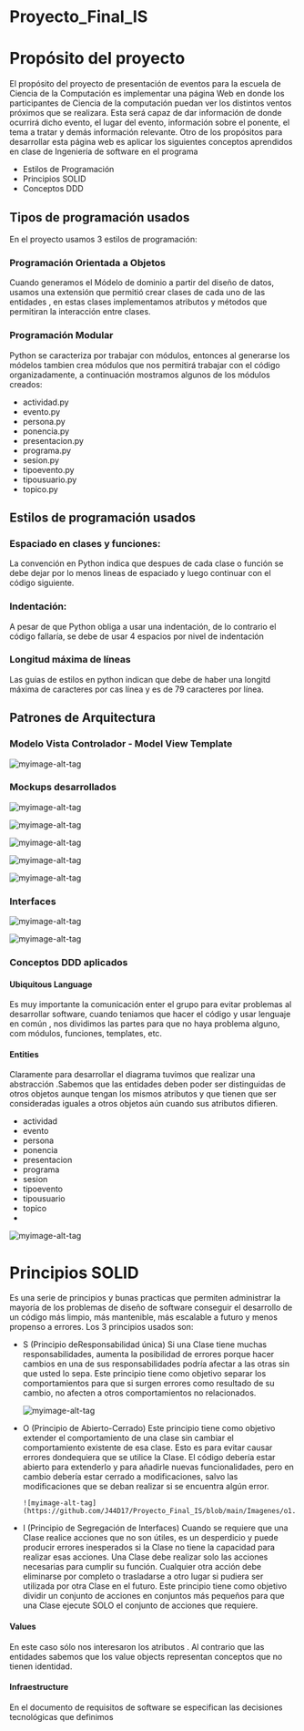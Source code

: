 # Proyecto_Final_IS
# Propósito del proyecto

El propósito del proyecto de presentación de eventos para la escuela de Ciencia de la Computación es implementar una página Web en donde los participantes de Ciencia de la computación puedan ver los distintos ventos próximos que se realizara.
Esta será capaz de dar información de donde ocurrirá dicho evento, el lugar del evento, información sobre el ponente, el tema a tratar y demás información relevante.
Otro de los propósitos para desarrollar esta página web es aplicar los siguientes conceptos aprendidos en clase de Ingeniería de software en el programa

- Estilos de Programación
- Principios SOLID
- Conceptos DDD


## Tipos de programación usados

En el proyecto usamos 3 estilos de programación:

### Programación Orientada a Objetos
Cuando generamos  el Módelo de dominio a partir del diseño de datos, usamos una extensión que permitió crear clases de cada uno de las entidades , en estas clases implementamos atributos y métodos que permitiran la interacción entre clases.

### Programación Modular
Python se caracteriza por trabajar con módulos, entonces al generarse los módelos tambien crea módulos que nos permitirá  trabajar con el código organizadamente, a continuación mostramos algunos de los módulos creados:

- actividad.py
- evento.py
- persona.py
- ponencia.py
- presentacion.py
- programa.py
- sesion.py
- tipoevento.py
- tipousuario.py
- topico.py

## Estilos de programación usados

### Espaciado en clases y funciones: 
La convención en Python indica que despues de cada clase o función se debe dejar por lo menos lineas de espaciado y luego continuar con el código siguiente.

### Indentación: 
A pesar de que Python obliga a usar una indentación, de lo contrario el código fallaría, se debe de usar 4 espacios por nivel de indentación

### Longitud máxima de líneas
Las guias de estilos en python indican que debe de haber una longitd máxima de caracteres por cas línea y es de 79 caracteres por línea.

## Patrones de Arquitectura
### Modelo Vista Controlador - Model View Template
![myimage-alt-tag](https://codigofacilito.com/photo_generales_store/29.jpg)

### Mockups desarrollados

![myimage-alt-tag](https://github.com/J44D17/Proyecto_Final_IS/blob/main/Imagenes/mockup_8login.png)

![myimage-alt-tag](https://github.com/J44D17/Proyecto_Final_IS/blob/main/Imagenes/mockup_9Reguistro.png)

![myimage-alt-tag](https://github.com/J44D17/Proyecto_Final_IS/blob/main/Imagenes/mockup_11_Eventos_proximos.png)

![myimage-alt-tag](https://github.com/J44D17/Proyecto_Final_IS/blob/main/Imagenes/mockup_13_eventos.png)

![myimage-alt-tag](https://github.com/J44D17/Proyecto_Final_IS/blob/main/Imagenes/mockup_14_participacion.png)

### Interfaces

![myimage-alt-tag](https://github.com/J44D17/Proyecto_Final_IS/blob/main/Imagenes/Captura_1.png)

![myimage-alt-tag](https://github.com/J44D17/Proyecto_Final_IS/blob/main/Imagenes/Inicio.png)

### Conceptos DDD aplicados

#### Ubiquitous Language
Es muy importante la comunicación enter el grupo para evitar problemas al desarrollar software, cuando teniamos que hacer el código y usar lenguaje en común , nos dividimos las partes para que no haya problema alguno, com módulos, funciones, templates, etc.

#### Entities
Claramente para desarrollar el diagrama tuvimos que realizar una abstracción .Sabemos que las entidades deben poder ser distinguidas de otros objetos aunque tengan los mismos atributos y que tienen que ser consideradas iguales a otros objetos aún cuando sus atributos difieren.

- actividad
- evento
- persona
- ponencia
- presentacion
- programa
- sesion
- tipoevento
- tipousuario
- topico
- 
![myimage-alt-tag](https://github.com/J44D17/Proyecto_Final_IS/blob/main/Imagenes/Screenshot_1.png)

# Principios SOLID
Es una serie de principios y bunas practicas  que permiten administrar la mayoría de los problemas de diseño de software conseguir el desarrollo de un código más limpio, más mantenible, más escalable a futuro y menos propenso a errores.
Los 3 principios usados son:

- S (Principio deResponsabilidad única)
      Si una Clase tiene muchas responsabilidades, aumenta la posibilidad de errores porque hacer cambios en una de sus responsabilidades podría afectar a las otras sin que usted lo sepa.
      Este principio tiene como objetivo separar los comportamientos para que si surgen errores como resultado de su cambio, no afecten a otros comportamientos no relacionados.
   
   ![myimage-alt-tag](https://github.com/J44D17/Proyecto_Final_IS/blob/main/Imagenes/s1.jfif)
- O (Principio de Abierto-Cerrado)
      Este principio tiene como objetivo extender el comportamiento de una clase sin cambiar el comportamiento existente de esa clase. Esto es para evitar causar errores dondequiera que se utilice la Clase.
      El código debería estar abierto para extenderlo y para añadirle nuevas funcionalidades, pero en cambio debería estar cerrado a modificaciones, salvo las         modificaciones que se deban realizar si se encuentra algún error.
      
      ![myimage-alt-tag](https://github.com/J44D17/Proyecto_Final_IS/blob/main/Imagenes/o1.jfif)
- I (Principio de Segregación de Interfaces)
      Cuando se requiere que una Clase realice acciones que no son útiles, es un desperdicio y puede producir errores inesperados si la Clase no tiene la capacidad para realizar esas acciones.
      Una Clase debe realizar solo las acciones necesarias para cumplir su función. Cualquier otra acción debe eliminarse por completo o trasladarse a otro lugar si pudiera ser utilizada por otra Clase en el futuro.
      Este principio tiene como objetivo dividir un conjunto de acciones en conjuntos más pequeños para que una Clase ejecute SOLO el conjunto de acciones que requiere.

#### Values
En este caso sólo nos interesaron los atributos . Al contrario que las entidades sabemos que los value objects representan conceptos que no tienen identidad.

#### Infraestructure
En el documento de requisitos de software se especifican las decisiones tecnológicas que definimos
